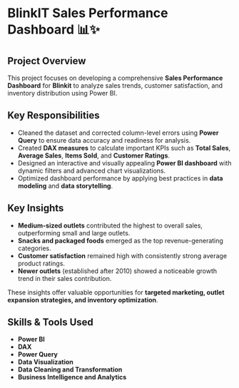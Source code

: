 # BlinkIT Sales Performance Dashboard 📊✨

## Project Overview
This project focuses on developing a comprehensive **Sales Performance Dashboard** for **Blinkit** to analyze sales trends, customer satisfaction, and inventory distribution using Power BI.

## Key Responsibilities
- Cleaned the dataset and corrected column-level errors using **Power Query** to ensure data accuracy and readiness for analysis.
- Created **DAX measures** to calculate important KPIs such as **Total Sales**, **Average Sales**, **Items Sold**, and **Customer Ratings**.
- Designed an interactive and visually appealing **Power BI dashboard** with dynamic filters and advanced chart visualizations.
- Optimized dashboard performance by applying best practices in **data modeling** and **data storytelling**.

## Key Insights
- **Medium-sized outlets** contributed the highest to overall sales, outperforming small and large outlets.
- **Snacks and packaged foods** emerged as the top revenue-generating categories.
- **Customer satisfaction** remained high with consistently strong average product ratings.
- **Newer outlets** (established after 2010) showed a noticeable growth trend in their sales contribution.

These insights offer valuable opportunities for **targeted marketing, outlet expansion strategies, and inventory optimization**.

## Skills & Tools Used
- **Power BI**
- **DAX**
- **Power Query**
- **Data Visualization**
- **Data Cleaning and Transformation**
- **Business Intelligence and Analytics**
